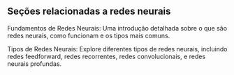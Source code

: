 ## Seções relacionadas a redes neurais

Fundamentos de Redes Neurais: Uma introdução detalhada sobre o que são redes neurais, como funcionam e os tipos mais comuns.

Tipos de Redes Neurais: Explore diferentes tipos de redes neurais, incluindo redes feedforward, redes recorrentes, redes convolucionais, e redes neurais profundas.
